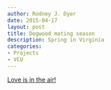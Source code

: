 ```yaml
---
author: Rodney J. Dyer
date: 2015-04-17
layout: post
title: Dogwood mating season
description: Spring in Virginia
categories: 
- Projects
- VCU
---
```

[Love is in the air!](img/dogwood_flowers.jpg)
